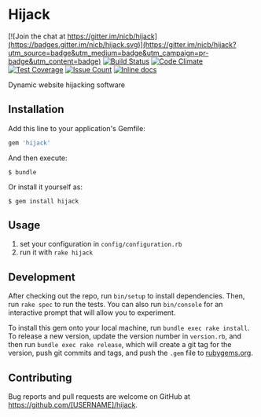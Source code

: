 # Hijack

[![Join the chat at https://gitter.im/nicb/hijack](https://badges.gitter.im/nicb/hijack.svg)](https://gitter.im/nicb/hijack?utm_source=badge&utm_medium=badge&utm_campaign=pr-badge&utm_content=badge)
[![Build Status](https://travis-ci.org/nicb/hijack.svg?branch=master)](https://travis-ci.org/nicb/hijack)
[![Code Climate](https://codeclimate.com/github/nicb/hijack/badges/gpa.svg)](https://codeclimate.com/github/nicb/hijack)
[![Test Coverage](https://codeclimate.com/github/nicb/hijack/badges/coverage.svg)](https://codeclimate.com/github/nicb/hijack/coverage)
[![Issue Count](https://codeclimate.com/github/nicb/hijack/badges/issue_count.svg)](https://codeclimate.com/github/nicb/hijack)
[![Inline docs](http://inch-ci.org/github/nicb/hijack.svg?branch=master)](http://inch-ci.org/github/nicb/hijack)

Dynamic website hijacking software

## Installation

Add this line to your application's Gemfile:

```ruby
gem 'hijack'
```

And then execute:

    $ bundle

Or install it yourself as:

    $ gem install hijack

## Usage

1. set your configuration in `config/configuration.rb`
2. run it with `rake hijack`

## Development

After checking out the repo, run `bin/setup` to install dependencies. Then, run `rake spec` to run the tests. You can also run `bin/console` for an interactive prompt that will allow you to experiment.

To install this gem onto your local machine, run `bundle exec rake install`. To release a new version, update the version number in `version.rb`, and then run `bundle exec rake release`, which will create a git tag for the version, push git commits and tags, and push the `.gem` file to [rubygems.org](https://rubygems.org).

## Contributing

Bug reports and pull requests are welcome on GitHub at https://github.com/[USERNAME]/hijack.
